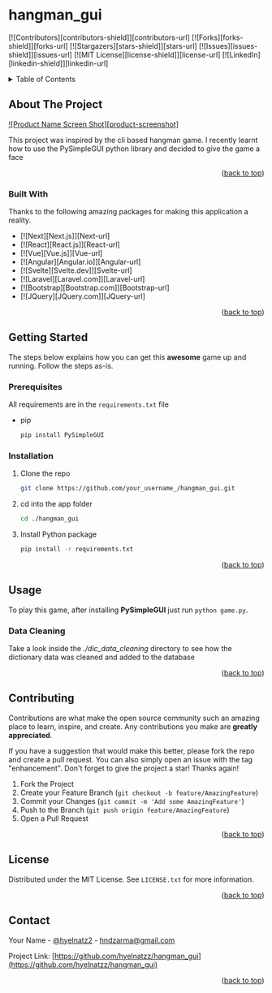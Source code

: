 # hangman_gui

<div id="top"></div>

[![Contributors][contributors-shield]][contributors-url]
[![Forks][forks-shield]][forks-url]
[![Stargazers][stars-shield]][stars-url]
[![Issues][issues-shield]][issues-url]
[![MIT License][license-shield]][license-url]
[![LinkedIn][linkedin-shield]][linkedin-url]



<!-- TABLE OF CONTENTS -->
<details>
  <summary>Table of Contents</summary>
  <ol>
    <li>
      <a href="#about-the-project">About The Project</a>
      <ul>
        <li><a href="#built-with">Built With</a></li>
      </ul>
    </li>
    <li>
      <a href="#getting-started">Getting Started</a>
      <ul>
        <li><a href="#prerequisites">Prerequisites</a></li>
        <li><a href="#installation">Installation</a></li>
      </ul>
    </li>
    <li><a href="#usage">Usage</a></li>
    <li><a href="#contributing">Contributing</a></li>
    <li><a href="#license">License</a></li>
    <li><a href="#contact">Contact</a></li>
  </ol>
</details>


## About The Project

[![Product Name Screen Shot][product-screenshot]](https://example.com)

This project was inspired by the cli based hangman game. I recently learnt how to use the PySimpleGUI python library and decided to
give the game a face

<p align="right">(<a href="#top">back to top</a>)</p>



### Built With

Thanks to the following amazing packages for making this application a reality.

* [![Next][Next.js]][Next-url]
* [![React][React.js]][React-url]
* [![Vue][Vue.js]][Vue-url]
* [![Angular][Angular.io]][Angular-url]
* [![Svelte][Svelte.dev]][Svelte-url]
* [![Laravel][Laravel.com]][Laravel-url]
* [![Bootstrap][Bootstrap.com]][Bootstrap-url]
* [![JQuery][JQuery.com]][JQuery-url]

<p align="right">(<a href="#top">back to top</a>)</p>



<!-- GETTING STARTED -->
## Getting Started

The steps below explains how you can get this **awesome** game up and running. Follow the steps as-is.

### Prerequisites

All requirements are in the ```requirements.txt``` file
* pip
  ```sh
  pip install PySimpleGUI
  ```

### Installation


1. Clone the repo
   ```sh
   git clone https://github.com/your_username_/hangman_gui.git
   ```
2. cd into the app folder
   ```sh
   cd ./hangman_gui
   ```
3. Install Python package
   ```sh
   pip install -r requirements.txt
   ```


<p align="right">(<a href="#top">back to top</a>)</p>



<!-- USAGE EXAMPLES -->
## Usage

To play this game, after installing **PySimpleGUI** just run ```python game.py```.

### Data Cleaning
Take a look inside the *./dic_data_cleaning* directory to see how the dictionary data was cleaned and added to the database

<p align="right">(<a href="#top">back to top</a>)</p>

<!-- CONTRIBUTING -->
## Contributing

Contributions are what make the open source community such an amazing place to learn, inspire, and create. Any contributions you make are **greatly appreciated**.

If you have a suggestion that would make this better, please fork the repo and create a pull request. You can also simply open an issue with the tag "enhancement".
Don't forget to give the project a star! Thanks again!

1. Fork the Project
2. Create your Feature Branch (`git checkout -b feature/AmazingFeature`)
3. Commit your Changes (`git commit -m 'Add some AmazingFeature'`)
4. Push to the Branch (`git push origin feature/AmazingFeature`)
5. Open a Pull Request

<p align="right">(<a href="#top">back to top</a>)</p>



<!-- LICENSE -->
## License

Distributed under the MIT License. See `LICENSE.txt` for more information.

<p align="right">(<a href="#top">back to top</a>)</p>



<!-- CONTACT -->
## Contact

Your Name - [@hyelnatz2](https://twitter.com/hyelnatz2) - hndzarma@gmail.com

Project Link: [https://github.com/hyelnatzz/hangman_gui](https://github.com/hyelnatzz/hangman_gui)

<p align="right">(<a href="#top">back to top</a>)</p>
